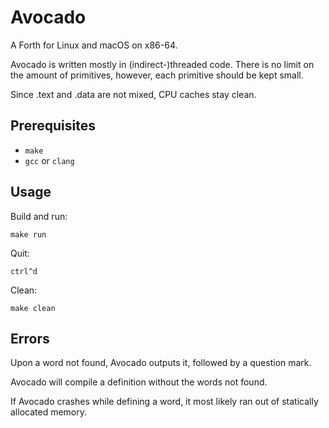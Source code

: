 # Avocado

A Forth for Linux and macOS on x86-64.

Avocado is written mostly in (indirect-)threaded code. There is no limit on the amount of primitives, however, each primitive should be kept small.

Since .text and .data are not mixed, CPU caches stay clean.

## Prerequisites

* `make`
* `gcc` or `clang`

## Usage

Build and run:

	make run

Quit:

	ctrl^d

Clean:

	make clean

## Errors

Upon a word not found, Avocado outputs it, followed by a question mark.

Avocado will compile a definition without the words not found.

If Avocado crashes while defining a word, it most likely ran out of statically allocated memory.
